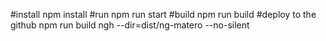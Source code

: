 #install
npm install
#run
npm run start
#build
npm run build
#deploy to the github
npm run build
ngh --dir=dist/ng-matero --no-silent

